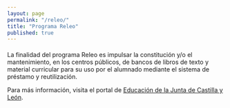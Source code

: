 ```yaml
---
layout: page
permalink: "/releo/"
title: "Programa Releo"
published: true
---
```


<style>
</style>

<section class="white-wrapper padding-top" id="contenido">
<div class="container" style="max-width: 650px; margin: 20px auto 0px auto" markdown="1">


La finalidad del programa Releo es impulsar la constitución y/o el mantenimiento, en los centros públicos, de bancos de libros de texto y material curricular para su uso por el alumnado mediante el sistema de préstamo y reutilización.

Para más información, visita el portal de [Educación de la Junta de Castilla y León](http://www.educa.jcyl.es/es/programas/curso-2013-2014/programa-reutilizacion-libros-texto-releo).





</div>
</section>

